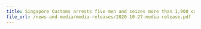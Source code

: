 ```yaml
---
title: Singapore Customs arrests five men and seizes more than 1,900 cartons of duty-unpaid cigarettes 
file_url: /news-and-media/media-releases/2020-10-27-media-release.pdf
---
```


